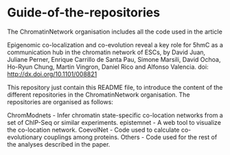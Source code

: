 # Guide-of-the-repositories
The ChromatinNetwork organisation includes all the code used in the article

Epigenomic co-localization and co-evolution reveal a key role for 5hmC as a communication hub in the chromatin network of ESCs, by David Juan, Juliane Perner, Enrique Carrillo de Santa Pau, Simone Marsili, David Ochoa, Ho-Ryun Chung, Martin Vingron, Daniel Rico and Alfonso Valencia. doi: http://dx.doi.org/10.1101/008821

This repository just contain this README file, to introduce the content of the different repositories in the ChromatinNetwork organisation. The repositories are organised as follows:

ChromModnets - Infer chromatin state-specific co-location networks from a set of ChIP-Seq or similar experiments.
epistemnet - A web tool to visualize the co-location network.
CoevolNet - Code used to calculate co-evolutionary couplings among proteins.
Others - Code used for the rest of the analyses described in the paper.
